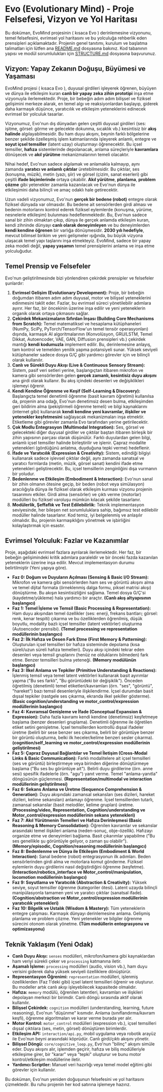 # Evo (Evolutionary Mind) - Proje Felsefesi, Vizyon ve Yol Haritası

Bu doküman, EvoMind projesinin ( kısaca Evo ) derinlemesine vizyonunu, temel felsefesini, evrimsel yol haritasını ve bu yolculuğa rehberlik eden prensipleri açıklamaktadır. Projenin genel tanıtımı, kurulum ve başlatma talimatları için lütfen ana [README.md](../README.md) dosyasına bakınız. Kod tabanının yapısı ve modül sorumlulukları için [STRUCTURE.md](STRUCTURE.md) dosyasına başvurunuz.

## Vizyon: Yapay Zekanın Doğuşu, Büyümesi ve Yaşaması

EvoMind projesi ( kısaca Evo ), duyusal girdileri işleyerek öğrenen, büyüyen ve dünya ile etkileşim kuran **canlı bir yapay zeka zihin prototipi** inşa etme vizyonuyla ilerlemektedir. Proje, bir bebeğin adım adım bilişsel ve fiziksel gelişimini merkeze alarak, en temel algı ve reaksiyonlardan başlayıp, giderek daha karmaşık düşünce, yaratıcılık ve etkileşim yeteneklerini edinecek evrimsel bir yolculuk tasarlar.

Vizyonumuz, Evo'nun dış dünyadan gelen çeşitli duyusal girdileri (ses: işitme, görsel: görme ve gelecekte dokunma, sıcaklık vb.) kesintisiz bir **akış halinde** algılayabilmesidir. Bu ham duyu akışını, beynin farklı bölgelerine benzer şekilde özelleşmiş işlem katmanlarında işleyerek anlamlı, entegre ve **soyut içsel temsiller** (latent uzay) oluşturmayı öğrenecektir. Bu içsel temsiller, **hafıza** sistemlerinde depolanacak, anlama süreçleriyle **kavramlara** dönüşecek ve **akıl yürütme** mekanizmalarının temeli olacaktır.

Nihai hedef, Evo'nun sadece algılamak ve anlamakla kalmayıp, aynı zamanda **yaratıcı ve anlamlı çıktılar** üretebilmesidir. Bu çıktılar, ses (konuşma, müzik), metin (yazı, şiir) ve görsel (çizim, sanat eserleri) gibi çeşitli **ifade biçimlerinde** ortaya çıkabilir. **Akıl yürütme**, **planlama**, **problem çözme** gibi yetenekler zamanla kazanılacak ve Evo'nun dünya ile etkileşimini daha bilinçli ve amaç odaklı hale getirecektir.

Uzun vadeli vizyonumuz, Evo'nun **gerçek bir bedene (robot)** entegre olarak fiziksel dünyada var olmasıdır. Bu bedene ait sensörlerden girdi alması ve bedenin motorlarını kontrol ederek fiziksel eylemlerde (konuşma, yürüme, nesnelerle etkileşim) bulunması hedeflenmektedir. Bu, Evo'nun sadece sanal bir zihin olmaktan çıkıp, dünya ile gerçek anlamda etkileşim kuran, kendi zihninde dünyayı **canlı olarak deneyimleyen** ve bu deneyimlerden **kendi kendine öğrenen** bir varlığa dönüşmesidir. **2030 yılı hedefiyle**, mevcut bilimsel birikim ve yeni gelişmeler ışığında, bu büyük vizyona ulaşacak temel yapı taşlarını inşa etmekteyiz. EvoMind, sadece bir yapay zeka modeli değil, **yapay yaşamın** temel prensiplerini anlama ve inşa etme yolculuğudur.

## Temel Prensip ve Felsefeler

Evo'nun geliştirilmesinde bizi yönlendiren çekirdek prensipler ve felsefeler şunlardır:

1.  **Evrimsel Gelişim (Evolutionary Development):** Proje, bir bebeğin doğumdan itibaren adım adım duyusal, motor ve bilişsel yeteneklerini edinmesini taklit eder. Fazlar, bu evrimsel süreci yönetilebilir adımlara ayırır. Her faz, bir öncekinin üzerine inşa edilir ve yeni yeteneklerin organik olarak ortaya çıkmasını sağlar.
2.  **Çekirdek Mekanizmaların Sıfırdan İnşası (Building Core Mechanisms from Scratch):** Temel matematiksel ve hesaplama kütüphaneleri (NumPy, SciPy, PyTorch/TensorFlow'un temel tensör operasyonları) dışında, karmaşık AI algoritmalarının (Konvolüsyon, GRU/LSTM, Temel Dikkat, Autoencoder, VAE, GAN, Diffusion prensipleri vb.) çekirdek mantığı **kendi kodumuzla** implement edilir. Bu, derinlemesine anlayış, tam kontrol ve temelden yenilik yapma potansiyeli sunar. Yüksek seviyeli kütüphaneler sadece dosya G/Ç gibi yardımcı görevler için ve bilinçli olarak kullanılır.
3.  **Canlı ve Sürekli Duyu Akışı (Live & Continuous Sensory Stream):** Sistem, pasif veri setleri yerine, başlangıçtan itibaren mikrofon ve kamera gibi sensörlerden gelen **gerçek zamanlı, kesintisiz duyu akışını** ana girdi olarak kullanır. Bu akış içindeki desenleri ve değişiklikleri işlemeyi öğrenir.
4.  **Kendi Kendine Öğrenme ve Keşif (Self-Learning & Discovery):** Başlangıçta temel denetimli öğrenme (basit kavram öğretimi) kullanılsa da, projenin ana odağı, Evo'nun denetimsiz desen bulma, etkileşimden geri bildirim alma (pekiştirmeli öğrenme temeli) ve bilgi kaynaklarını (internet gibi) kullanarak **kendi kendine yeni kavramlar, ilişkiler ve yetenekler keşfetmesini** sağlayacak mekanizmaları inşa etmektir. Etiketleme gibi görevler zamanla Evo tarafından yerine getirilecektir.
5.  **Çok Modlu Entegrasyon (Multimodal Integration):** Ses, görsel ve gelecekteki diğer duyusal girdiler ve çıktılar baştan itibaren birleşik bir zihin yapısının parçası olarak düşünülür. Farklı duyulardan gelen bilgi, anlamlı içsel temsiller halinde birleştirilir ve işlenir. Çapraz modalite yetenekleri (gördüğünü anlatma, duyduğuna tepki verme) hedeflenir.
6.  **İfade ve Yaratıcılık (Expression & Creativity):** Sistem, edindiği bilgiyi kullanarak sadece işlevsel çıktılar değil, aynı zamanda sanatsal ve yaratıcı formlarda (metin, müzik, görsel sanat) kendini ifade etme yetenekleri geliştirecektir. Bu, içsel temsillerin zenginliğini dışa vurmanın bir yoludur.
7.  **Bedenlenme ve Etkileşim (Embodiment & Interaction):** Evo'nun sanal bir zihin olmanın ötesine geçip, bir beden (robot veya simülasyon) aracılığıyla dünya ile fiziksel olarak etkileşim kurması vizyonu projenin tasarımını etkiler. Girdi alma (sensörler) ve çıktı verme (motorlar) modülleri bu fiziksel varoluşu mümkün kılacak şekilde tasarlanır.
8.  **Modülerlik, Şeffaflık ve Test Edilebilirlik:** Teknik implementasyon seviyesinde, her bileşen net sorumluluklara sahip, bağımsız test edilebilir modüller halinde tasarlanır. Kod temiz, iyi belgelenmiş ve anlaşılır olmalıdır. Bu, projenin karmaşıklığını yönetmek ve işbirliğini kolaylaştırmak için esastır.

## Evrimsel Yolculuk: Fazlar ve Kazanımlar

Proje, aşağıdaki evrimsel fazlara ayrılarak ilerlemektedir. Her faz, bir bebeğin gelişimindeki kritik adımlara paraleldir ve bir önceki fazda kazanılan yeteneklerin üzerine inşa edilir. Mevcut implementasyon durumu belirtilmiştir (Yeni yapıya göre).

*   **Faz 0: Doğum ve Duyuların Açılması (Sensing & Basic I/O Stream):** Mikrofon ve kamera gibi sensörlerden ham ses ve görüntü akışını alma ve temel dijital formata (örneklenmiş dalga formu, piksel matrisi akışı) dönüştürme. Bu akışın kesintisizliğini sağlama. Temel dosya G/Ç'si (kaydetme/yükleme) hala yardımcı bir araçtır. **(Canlı akış altyapısının başlangıcı)**
*   **Faz 1: Temel İşleme ve Temsil (Basic Processing & Representation):** Ham duyu akışından temel özellikler (ses: enerji, frekans bantları; görsel: renk, kenar tespiti) çıkarma ve bu özelliklerden öğrenilmiş, düşük boyutlu, modality bazlı içsel temsiller (latent vektörler) oluşturma (Autoencoder prensibi). **(Temel processing ve representation modüllerinin başlangıcı)**
*   **Faz 2: İlk Hafıza ve Desen Fark Etme (First Memory & Patterning):** Oluşturulan içsel temsilleri bir hafıza sisteminde depolama (kısa süreli/uzun süreli hafıza temelleri). Duyu akışı içindeki tekrar eden desenleri veya temsil gruplarını (henüz ne olduklarını bilmeden) fark etme. Benzer temsilleri bulma yeteneği. **(Memory modülünün başlangıcı)**
*   **Faz 3: İlkel Anlama ve Tepkiler (Primitive Understanding & Reactions):** İşlenmiş temsil veya temel latent vektörleri kullanarak basit ayırımlar yapma ("Bu ses farklı", "Bu görüntüdeki bir değişiklik"). Önceden öğretilmiş (denetimli) temel etiketleri/kavramları (örn. "ses", "görüntü", "hareket") bazı temsil desenleriyle ilişkilendirme. İçsel durumdan basit dışsal tepkiler (rastgele ses çıkarma, ekranda ilkel şekiller gösterme). **(Basic cognition/understanding ve motor_control/expression modüllerinin başlangıcı)**
*   **Faz 4: Kavramsal Genişleme ve İfade (Conceptual Expansion & Expression):** Daha fazla kavramı kendi kendine (denetimsiz) keşfetmeye başlama (benzer desenleri gruplama). Denetimli öğrenme ile öğretilen etiket setini genişletme. İçsel temsillerden kontrollü dışsal ifadeler üretme (belirli bir sese benzer ses çıkarma, belirli bir görüntüye benzer bir görüntü oluşturma, belki ilk heceler/kelime benzeri sesler çıkarma). **(cognition/self_learning ve motor_control/expression modüllerinin geliştirilmesi)**
*   **Faz 5: Çapraz Duyusal Bağlantılar ve Temel İletişim (Cross-Modal Links & Basic Communication):** Farklı modalitelere ait içsel temsilleri (ses ve görüntü) birleştirmeye veya birinden diğerine dönüştürmeye başlama ("Bu ses bu görüntüye ait"). Belirli duyu girdilerine (örn. anne sesi) spesifik ifadelerle (örn. "agu") yanıt verme. Temel "anlama-yanıtla" döngüsünün güçlenmesi. **(Representation/multimodal ve interaction modüllerinin geliştirilmesi)**
*   **Faz 6: Sekans Anlama ve Üretme (Sequence Comprehension & Generation):** Duyu akışındaki zamansal sekansları (ses dizileri, hareket dizileri, kelime sekansları) anlamayı öğrenme. İçsel temsillerden tutarlı, zamansal sekanslar (basit melodiler, kelime grupları) üretme. **(Processing/video, Representation, Cognition/understanding ve Motor_control/expression modüllerinin sekans yetenekleri)**
*   **Faz 7: Akıl Yürütmenin Temelleri ve Hafıza Derinleşmesi (Basic Reasoning & Memory Consolidation):** Öğrenilen kavramlar ve sekanslar arasındaki temel ilişkileri anlama (neden-sonuç, obje-özellik). Hafızayı organize etme ve deneyimleri bağlama. Basit çıkarımlar yapabilme ("Bu ses genellikle şu görüntüyle geliyor, o zaman şu olabilir"). **(Memory/episodic, Cognition/reasoning modüllerinin başlangıcı)**
*   **Faz 8: Bedenlenme ve Dünya ile Etkileşim (Embodiment & World Interaction):** Sanal bedene (robot) entegrasyonun ilk adımları. Beden sensörlerinden girdi alma ve motorlara komut gönderme. Fiziksel eylemlerin duyu girdilerini nasıl değiştirdiğini öğrenme (keşfetme). **(Interaction/robotics_interface ve Motor_control/manipulation, locomotion modüllerinin başlangıcı)**
*   **Faz 9: Soyutlama ve Yaratıcılık (Abstraction & Creativity):** Yüksek seviye, soyut temsiller öğrenme (kategoriler ötesi). Latent uzayda bilinçli manipülasyonla tamamen yeni ve yaratıcı çıktılar (sanatsal ifade). **(Cognition/abstraction ve Motor_control/expression modüllerinin yaratıcılık yetenekleri)**
*   **Faz 10: Bilgelik ve Ustalık (Wisdom & Mastery):** Tüm yeteneklerin entegre çalışması. Karmaşık dünyayı derinlemesine anlama. Gelişmiş planlama ve problem çözme. Yeni yetenekler ve bilgiler öğrenme sürecini otonom olarak yönetme. **(Tüm modüllerin entegrasyonu ve optimizasyonu)**

## Teknik Yaklaşım (Yeni Odak)

*   **Canlı Duyu Akışı:** `senses` modülleri, mikrofon/kamera gibi kaynaklardan ham veriyi sürekli çeker ve `processing` katmanına iletir.
*   **Aşamalı İşleme:** `processing` modülleri (audio, vision vb.), ham duyu verisini giderek daha yüksek seviyeli özelliklere dönüştürür.
*   **Representasyon Öğrenimi:** `representation` modülleri, işlenmiş özelliklerden (Faz 1'deki gibi) içsel latent temsilleri öğrenir ve oluşturur. Bu modeller artık canlı akışı işleyebilecek kapasitede olmalıdır.
*   **Hafıza:** `memory` modülü, öğrenilen latentleri, kavramları ve ilişkileri depolayan merkezi bir birimdir. Canlı döngü sırasında aktif olarak kullanılır.
*   **Bilişsel Çekirdek:** `cognition` modülleri (understanding, learning, future reasoning), Evo'nun "düşünme" kısmıdır. Anlama (sınıflandırma/kavram keşfi), öğrenme algoritmaları ve karar verme burada yer alır.
*   **Motor Kontrol:** `motor_control` modülleri (expression vb.), içsel temsilleri dışsal çıktılara (ses, metin, görsel) dönüştüren birimlerdir.
*   **Etkileşim API:** `interaction/api.py`, mobil uygulama veya robotik arayüz ile Evo'nun beyni arasındaki köprüdür. Canlı girdi/çıktı akışını yönetir.
*   **Bilişsel Döngü:** `core/cognitive_loop.py`, Evo'nun "bilinç" akışını simüle eder. Duyu akışını alır, işlemden geçirir, hafıza ve biliş modülleriyle etkileşime girer, bir "karar" veya "tepki" oluşturur ve bunu motor kontrol/etkileşim modüllerine iletir.
*   **Yardımcı Scriptler:** Manuel veri hazırlığı veya temel model eğitimi gibi görevler için kullanılır.

Bu doküman, Evo'nun yeniden doğuşunun felsefesini ve yol haritasını çizmektedir. Bu ruhu projenin her kod satırına işlemeye hazırız.
